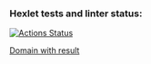 ### Hexlet tests and linter status:
[![Actions Status](https://github.com/JduMoment/python-project-83/actions/workflows/hexlet-check.yml/badge.svg)](https://github.com/JduMoment/python-project-83/actions) 

[Domain with result](https://python-project-83-49ky.onrender.com/)